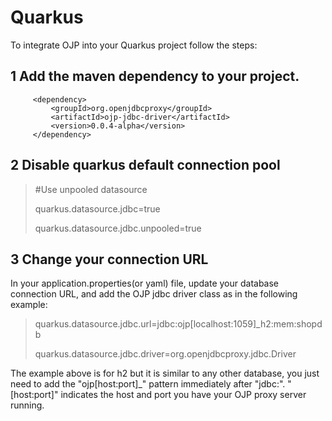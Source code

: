# Quarkus

To integrate OJP into your Quarkus project follow the steps:

## 1 Add the maven dependency to your project.

         <dependency>
             <groupId>org.openjdbcproxy</groupId>
             <artifactId>ojp-jdbc-driver</artifactId>
             <version>0.0.4-alpha</version>
         </dependency>

## 2 Disable quarkus default connection pool
 
>  #Use unpooled datasource 
> 
> quarkus.datasource.jdbc=true
> 
> quarkus.datasource.jdbc.unpooled=true

## 3 Change your connection URL
In your application.properties(or yaml) file, update your database connection URL, and add the OJP jdbc driver class as in the following example:
>  quarkus.datasource.jdbc.url=jdbc:ojp[localhost:1059]_h2:mem:shopdb
> 
> quarkus.datasource.jdbc.driver=org.openjdbcproxy.jdbc.Driver

The example above is for h2 but it is similar to any other database, you just need to add the "ojp[host:port]_" pattern immediately after "jdbc:". "[host:port]" indicates the host and port you have your OJP proxy server running.
